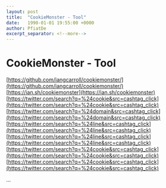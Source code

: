 ```yaml
---
layout: post
title:  "CookieMonster - Tool"
date:   1990-01-01 19:55:00 +0000
author: PfiatDe
excerpt_separator: <!--more-->
---
```


# CookieMonster - Tool
[https://github.com/iangcarroll/cookiemonster/](https://github.com/iangcarroll/cookiemonster/)
[https://ian.sh/cookiemonster](https://ian.sh/cookiemonster)
[https://twitter.com/search?q=%24cookie&src=cashtag_click](https://twitter.com/search?q=%24cookie&src=cashtag_click)
[https://twitter.com/search?q=%24domain&src=cashtag_click](https://twitter.com/search?q=%24domain&src=cashtag_click)
[https://twitter.com/search?q=%24line&src=cashtag_click](https://twitter.com/search?q=%24line&src=cashtag_click)
[https://twitter.com/search?q=%24line&src=cashtag_click](https://twitter.com/search?q=%24line&src=cashtag_click)
[https://twitter.com/search?q=%24cookie&src=cashtag_click](https://twitter.com/search?q=%24cookie&src=cashtag_click)
[https://twitter.com/search?q=%24cookie&src=cashtag_click](https://twitter.com/search?q=%24cookie&src=cashtag_click)

...
<!--more-->

